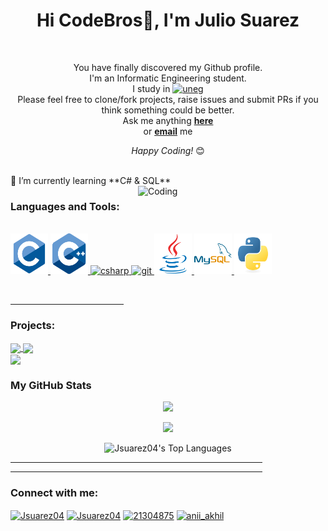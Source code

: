 <h1 align="center">Hi CodeBros👋, I'm Julio Suarez</h1>


<p align="left"> <a href="https://twitter.com/" target="blank"><img src="https://img.shields.io/twitter/follow/?logo=twitter&style=for-the-badge" alt="" /></a> </p>
<div align="center">

You have finally discovered my Github profile. <br>
I'm an Informatic Engineering student.<br>
I study in  <a href="https://www.google.com/url?sa=t&rct=j&q=&esrc=s&source=web&cd=&cad=rja&uact=8&ved=2ahUKEwiTnMHFqLKJAxWG3QIHHSUcMAYQFnoECBkQAQ&url=https%3A%2F%2Funeg.edu.ve%2F&usg=AOvVaw1DRUzi65frHPlMhXii3M_P&opi=89978449" target="_blank" rel="noreferrer">
        <img src="https://encrypted-tbn0.gstatic.com/images?q=tbn:ANd9GcQk123fng-7J390eWlJTi-s_siBj5o8ugI0IQ&s" alt="uneg" width="30" height="30"/>
  </a><br>
Please feel free to clone/fork projects, raise issues and submit PRs if you think something could be better. <br>
Ask me anything <a href="https://github.com/Jsuarez04/Jsuarez04/issues/new"><b>here</b></a><br>
or <a href="mailto:juliorubinsky04@gmail.com"><b>email</b></a> me

<i>Happy Coding!</i> 😊

</div>
<br>
🌱 I’m currently learning **C# & SQL**
<img align="right" alt="Coding" width="300" src="https://mir-s3-cdn-cf.behance.net/project_modules/hd/06f21a161921919.63cd7887d0a70.gif">

<br>
<h3 align="left">Languages and Tools:</h3>
<p align="left">
<br>
    
  <a href="https://www.cprogramming.com/" target="_blank" rel="noreferrer">
        <img src="https://raw.githubusercontent.com/devicons/devicon/master/icons/c/c-original.svg" alt="c" width="60" height="65"/>
  </a>
  <a href="https://www.w3schools.com/cpp/" target="_blank" rel="noreferrer">
        <img src="https://raw.githubusercontent.com/devicons/devicon/master/icons/cplusplus/cplusplus-original.svg" alt="cplusplus" width="60" height="65"/>
  </a>

  <a href="https://dotnet.microsoft.com/es-es/languages/csharp" target="_blank" rel="noreferrer">
        <img src="https://static-00.iconduck.com/assets.00/c-sharp-c-icon-1822x2048-wuf3ijab.png" alt="csharp" width="60" height="65"/>
  </a>

  <a href="https://git-scm.com/" target="_blank" rel="noreferrer">
        <img src="https://www.vectorlogo.zone/logos/git-scm/git-scm-icon.svg" alt="git" width="60" height="60"/>
  </a>

  <a href="https://www.java.com" target="_blank" rel="noreferrer">
    <img src="https://raw.githubusercontent.com/devicons/devicon/master/icons/java/java-original.svg" alt="java" width="60" height="65"/>
  </a>

  <a href="https://www.mysql.com/" target="_blank" rel="noreferrer">
    <img src="https://raw.githubusercontent.com/devicons/devicon/master/icons/mysql/mysql-original-wordmark.svg" alt="mysql" width="60" height="65"/>
    </a> <a href="https://www.python.org" target="_blank" rel="noreferrer">
        <img src="https://raw.githubusercontent.com/devicons/devicon/master/icons/python/python-original.svg" alt="python" width="60" height="65"/>
    </a>

</p>
<br>


<hr width="36%" >
<h3 align="left">Projects:</h3>
<a href="https://github.com/Jsuarez04/RBK_CurrencyConverter">

  <!-- Change the `github-readme-stats.anuraghazra1.vercel.app` to `github-readme-stats.vercel.app`  -->

  <img align="center" src="https://github-readme-stats.anuraghazra1.vercel.app/api/pin/?username=jsuarez04&repo=RBK_CurrencyConverter&theme=tokyonight" />

</a>  

<a href="https://github.com/Jsuarez04/HiperMod-Simulator">

  <!-- Change the `github-readme-stats.anuraghazra1.vercel.app` to `github-readme-stats.vercel.app`  -->

  <img align="center" src="https://github-readme-stats.anuraghazra1.vercel.app/api/pin/?username=jsuarez04&repo=HiperMod-Simulator&theme=tokyonight" />

</a> 
<br>
<a href="https://github.com/Jsuarez04/Sistema-de-Ventas">

  <!-- Change the `github-readme-stats.anuraghazra1.vercel.app` to `github-readme-stats.vercel.app`  -->

  <img align="center" src="https://github-readme-stats.anuraghazra1.vercel.app/api/pin/?username=jsuarez04&repo=Sistema-de-Ventas&theme=tokyonight" />

</a>  
<h3>My GitHub Stats</h3>

<div align="center">
    <p>
        <img src="https://github-readme-stats.vercel.app/api?username=jsuarez04&theme=vue-dark&show_icons=true&hide_border=true&count_private=true"/>
    </p>
    <p>
        <img src="https://github-readme-streak-stats.herokuapp.com/?user=jsuarez04&theme=vue-dark&hide_border=true" />
    </p>
    <p>
        <img src="https://github-readme-stats.vercel.app/api/top-langs/?username=Jsuarez04&theme=vue-dark&show_icons=true&hide_border=true&layout=compact" alt="Jsuarez04's Top Languages"/>
    </p>
</div>
<hr width="80%" >

<hr width="80%" >
<h3 align="left">Connect with me:</h3>
<p align="left">
<a href="https://www.linkedin.com/in/julio-suarez-6a08a0273/" target="blank"><img align="center" src="https://raw.githubusercontent.com/rahuldkjain/github-profile-readme-generator/master/src/images/icons/Social/linked-in-alt.svg" alt="Jsuarez04" height="30" width="40" /></a>
  <a href="https://www.twitch.tv/julio_rbk" target="blank"><img align="center" src="https://w7.pngwing.com/pngs/968/223/png-transparent-logo-twitch-logos-brands-icon-thumbnail.png" alt="Jsuarez04" height="40" width="40" /></a>
<a href="https://stackoverflow.com/users/21304875" target="blank"><img align="center" src="https://raw.githubusercontent.com/rahuldkjain/github-profile-readme-generator/master/src/images/icons/Social/stack-overflow.svg" alt="21304875" height="30" width="40" /></a>
<a href="https://www.instagram.com/julio_rbk/profilecard/?igsh=YTVxM25zcDgxa3Y2" target="blank"><img align="center" src="https://raw.githubusercontent.com/rahuldkjain/github-profile-readme-generator/master/src/images/icons/Social/instagram.svg" alt="anii_akhil" height="30" width="40" /></a>
</p>
<br>
<p al 
